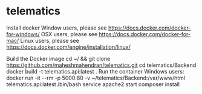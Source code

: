 # telematics
Install docker
Window users, please see https://docs.docker.com/docker-for-windows/
OSX users, please see https://docs.docker.com/docker-for-mac/
Linux users, please see https://docs.docker.com/engine/installation/linux/

Build the Docker image
	cd ~/ && git clone https://github.com/maheshmahendran/telematics.git
	cd telematics/Backend
	docker build -t telematics.api:latest .
Run the container 
Windows users:
docker run -it --rm -p 5000:80 -v  ~/telematics/Backend:/var/www/html telematics.api:latest /bin/bash
service apache2 start
composer install
